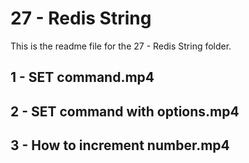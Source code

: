 # 27 - Redis String

This is the readme file for the 27 - Redis String folder.

## 1 - SET command.mp4

## 2 - SET command with options.mp4

## 3 - How to increment number.mp4

